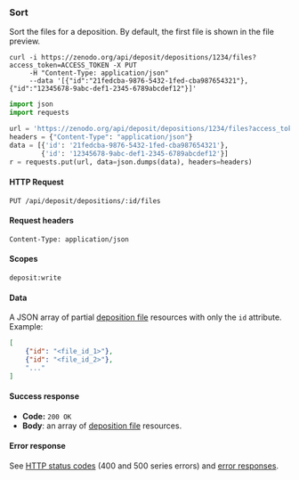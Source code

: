 ### Sort

Sort the files for a deposition. By default, the first file is shown in the file
preview.

```shell
curl -i https://zenodo.org/api/deposit/depositions/1234/files?access_token=ACCESS_TOKEN -X PUT
     -H "Content-Type: application/json"
     --data '[{"id":"21fedcba-9876-5432-1fed-cba987654321"}, {"id":"12345678-9abc-def1-2345-6789abcdef12"}]'
```

```python
import json
import requests

url = 'https://zenodo.org/api/deposit/depositions/1234/files?access_token=ACCESS_TOKEN'
headers = {"Content-Type": "application/json"}
data = [{'id': '21fedcba-9876-5432-1fed-cba987654321'},
        {'id': '12345678-9abc-def1-2345-6789abcdef12'}]
r = requests.put(url, data=json.dumps(data), headers=headers)
```

#### HTTP Request

`PUT /api/deposit/depositions/:id/files`

#### Request headers

`Content-Type: application/json`

#### Scopes

`deposit:write`

#### Data

A JSON array of partial [deposition file](#deposition-file) resources with only
the `id` attribute. Example:

```json
[
    {"id": "<file_id_1>"},
    {"id": "<file_id_2>"},
    "..."
]
```

#### Success response

* **Code:** `200 OK`
* **Body**: an array of [deposition file](#deposition-file) resources.

#### Error response

See [HTTP status codes](#http-status-codes) (400 and 500 series errors) and
[error responses](#errors).
